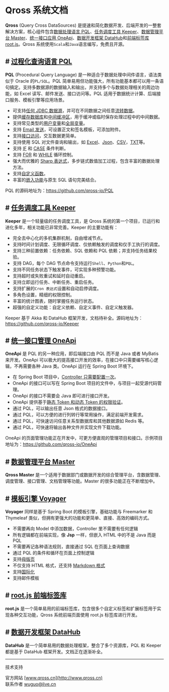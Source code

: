 # Qross 系统文档

**Qross** (Query Cross DataSources) 是提速和简化数据开发、后端开发的一整套解决方案，核心组件包含[数据处理语言 PQL](/pql/overview.md)、[任务调度工具 Keeper](/pql/overview.md)、[数据管理平台 Master](/master/overview.md)、[统一接口应用 OneApi](/oneapi/overivew.md)、[数据开发框架 DataHub](/datahub/overview.md)和[前端标签库 root.js](/root.js/overview.md)。Qross 系统使用`Scala`和`Java`语言编写，免费且开源。

## # [过程化查询语言 PQL](/pql/overview.md)

**PQL** (Procedural Query Language) 是一种适合于数据处理中间件语言，语法类似于 Oracle 的`PL/SQL`。PQL 简单易用但功能强大，所有功能基本都可以用一条语句搞定。支持多数据源的数据输入和输出，并支持多个与数据处理相关的周边功能，如 Excel 读写、邮件发送、接口访问等。PQL 适用于数据统计计算、后端接口服务、模板引擎等应用场景。

* 可支持[任何 JDBC 数据源](/pql/properties)，并可在不同数据之间任意[流转数据](/pql/dataflow.md)。
* 提供[缓存数据库](/pql/cache.md)和[中间缓冲区](/pql/get.md)，用于缓冲或临时保存处理过程中的中间数据。
* 支持常见类型的[用户变量](/pql/variable.md)和[全局变量](/pql/global-variable.md)。
* 支持 [Email 发送](/pql/send.md)，可设置正文和签名模板，可添加附件。
* 支持[接口访问](/pql/request.md)，交互数据更简单。
* 支持使用 SQL 对文件查询和输出，如 [Excel](/pql/excel.md)、[Json](/pql/json-file.md)、[CSV](/pql/csv.md)，[TXT](/pql/txt.md)等。
* 支持 [IF](/pql/if.md) 和 [CASE](/pql/case.md) 条件判断。
* 支持 [FOR](/pql/for.md) 和 [WHILE](/pql/while.md) 循环控制。
* 强大而优雅的 [Sharp 表达式](/pql/sharp.md)，多步链式数值加工过程，包含丰富的数据处理方法。
* 支持[自定义函数](/pql/function.md)。
* 丰富的[嵌入功能](/pql/place.md)与原生 SQL 语句完美结合。

PQL 的源码地址为：<https://github.com/qross-io/PQL>

## # [任务调度工具 Keeper](/keeper/overview.md)

**Keeper** 是一个轻量级的任务调度工具，是 Qross 系统的第一个项目，已运行和进化多年，相关功能已非常完善。Keeper 的主要功能有：

* 完全去中心化的多机集群机制，自由增减节点。
* 支持时间计划调度、无限循环调度、仅依赖触发的调度和仅手工执行的调度。
* 支持三种前置依赖：任务依赖、SQL 依赖和 PQL 依赖；并支持任务结果校验。
* 支持 DAG，每个 DAG 节点命令支持运行`Shell`、`Python`和`PQL`。
* 支持不同任务状态下触发事件，可实现多种预警功能。
* 支持超时或失败重试和延时自动重启。
* 支持立即运行任务、中断任务、重启任务。
* 支持扩展的`Cron 表达式`设置和自动启停调度。
* 多角色设置，精细的权限控制。
* 丰富的统计图表，随时掌握任务运行状态。
* 超强的自定义功能：自定义依赖、自定义事件、自定义触发器。

Keeper 基于 Akka 和 DataHub 框架开发，文档待补全。源码地址为：<https://github.com/qross-io/Keeper>

## # [统一接口管理 OneApi](/oneapi/overview.md)

**OneApi** 是 PQL 的另一种应用，即后端接口由 PQL 而不是 Java 或者 MyBatis 来开发。OneApi 可以极大的提高接口开发的效率，在接口中只需要编写核心逻辑，不再需要各种 Java 类。OneApi 运行在 Spring Boot 环境下。

* 在 Spring Boot 项目中，[Controller 只需要配置一次](/oneapi/controller.md)。
* OneApi 的接口可以写在 Spring Boot 项目的文件中，与项目一起受源代码管理。
* OneApi 的接口不需要会 Java 即可进行接口开发。
* OneApi 提供基于[静态 Token 和动态 Token 的权限验证](/oneapi/token.md)。
* 通过 PQL，可以输出任意 Json 格式的数据接口。
* 通过 PQL，可以方便的进行列转行等常用操作，满足前端开发需求。
* 通过 PQL，可快速访问任意关系型数据库和其他数据源如 Redis 等。
* 通过 PQL，可快速将输出各种文件并实现文件下载功能。

OneApi 的页面管理功能正在开发中，可更方便直观的管理项目和接口。示例项目地址为：<https://github.com/qross-io/OneApi>

## # [数据管理平台 Master](/master/overview.md)

**Qross Master** 是一个适用于数据部门或数据开发的综合管理平台，含数据管理、调度管理、接口管理、文档管理等功能。Master 的很多功能正在不断增加中。

## # [模板引擎 Voyager](/voyager/overview.md)

**Voyager** 同样是基于 Spring Boot 的模板引擎，基础功能与 Freemarker 和 Thymeleaf 类似，但拥有更强大的功能和更简单、直接、高效的编码方式。

* 不需要再向 Model 中添加数据，Controller 里不需要有任何逻辑
* 所有逻辑都在前端实现，像 **Jsp** 一样，但嵌入 HTML 中的不是 Java 而是 PQL
* 不需要再记各种语法规则，直接通过 SQL 在页面上查询数据
* 通过 PQL 的条件和循环在页面上控制逻辑
* 支持[母版页](/voyager/master.md)
* 不仅支持 HTML 格式，还支持 [Markdown 格式](/voyager/markdown.md)
* 支持[国际化](/voyager/language.md)
* 支持邮件模板

## # [root.js 前端标签库](/root.js/overview.md)

**root.js** 是一个简单易用的前端标签库，包含很多个自定义标签和扩展标签用于实现各种交互功能，Qross 系统前端页面使用 root.js 标签库进行开发。

## # [数据开发框架 DataHub](/datahub/overview.md)

**DataHub** 是一个简单易用的数据处理框架，整合了多个资源库，PQL 和 Keeper 都是基于 DataHub 框架开发。文档正在逐渐补全。

---
技术支持

官方网站 [www.qross.cn](http://www.qross.cn)  
联系作者 <wuguo@live.cn>
